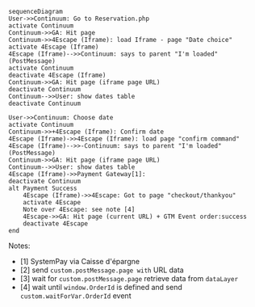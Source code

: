 ```mermaid
sequenceDiagram
User->>Continuum: Go to Reservation.php
activate Continuum
Continuum->>GA: Hit page
Continuum->>4Escape (Iframe): load Iframe - page "Date choice"
activate 4Escape (Iframe)
4Escape (Iframe)-->>Continuum: says to parent "I'm loaded" (PostMessage)
activate Continuum
deactivate 4Escape (Iframe)
Continuum->>GA: Hit page (iframe page URL)
deactivate Continuum
Continuum-->>User: show dates table
deactivate Continuum

User->>Continuum: Choose date 
activate Continuum
Continuum->>+4Escape (Iframe): Confirm date
4Escape (Iframe)->>4Escape (Iframe): load page "confirm command"
4Escape (Iframe)-->>-Continuum: says to parent "I'm loaded" (PostMessage)
Continuum->>GA: Hit page (iframe page URL)
Continuum-->>User: show dates table
4Escape (Iframe)->>Payment Gateway[1]: 
deactivate Continuum
alt Payment Success
	4Escape (Iframe)->>4Escape: Got to page "checkout/thankyou"
	activate 4Escape
	Note over 4Escape: see note [4]
	4Escape->>GA: Hit page (current URL) + GTM Event order:success
	deactivate 4Escape
end
```

Notes:
* [1] SystemPay via Caisse d'épargne
* [2] send `custom.postMessage.page with` URL data
* [3] wait for `custom.postMessage.page` retrieve data from `dataLayer`
* [4] wait until `window.OrderId` is defined  and send `custom.waitForVar.OrderId` event
<!--stackedit_data:
eyJoaXN0b3J5IjpbLTcxMDcyOTgwOSwxOTI1MzI2MjM4LDk2Mj
k5OTE1MSwtMTk1OTYwMjgzMl19
-->